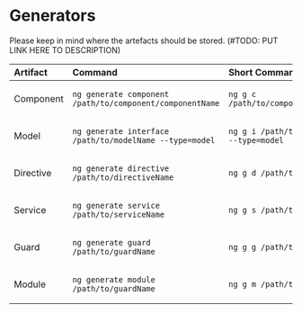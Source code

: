 # Generators

Please keep in mind where the artefacts should be stored. (#TODO: PUT LINK HERE TO DESCRIPTION)

| Artifact  | Command                                                  | Short Command                                  | Description               |
| :-------- | :------------------------------------------------------- | :--------------------------------------------- | :------------------------ |
| Component | `ng generate component /path/to/component/componentName` | `ng g c /path/to/component/componentName`      | Generates a new component |
| Model     | `ng generate interface /path/to/modelName --type=model`  | `ng g i /path/to/model/modelName --type=model` | Generates a new model     |
| Directive | `ng generate directive /path/to/directiveName`           | `ng g d /path/to/directiveName`                | Generates a new directive |
| Service   | `ng generate service /path/to/serviceName`               | `ng g s /path/to/serviceName`                  | Generates a new service   |
| Guard     | `ng generate guard /path/to/guardName`                   | `ng g g /path/to/guardName`                    | Generates a new guard     |
| Module    | `ng generate module /path/to/guardName`                  | `ng g m /path/to/guardName`                    | Generates a new module    |
